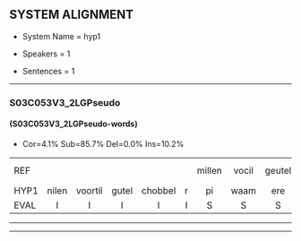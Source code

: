 
## SYSTEM ALIGNMENT

- System Name = hyp1

- Speakers = 1

- Sentences = 1

---

### S03C053V3_2LGPseudo

#### (S03C053V3_2LGPseudo-words)

- Cor=4.1%	Sub=85.7%	Del=0.0%	Ins=10.2%

|  |  |  |  |  |  |  |  |  |  |  |  |  |  |  |  |  |  |  |  |  |  |  |  |  |  |  |  |  |  |  |  |  |  |  |  |  |  |  |  |  |  |  |  |  |  |  |  |  |  |
|:--- |:---:|:---:|:---:|:---:|:---:|:---:|:---:|:---:|:---:|:---:|:---:|:---:|:---:|:---:|:---:|:---:|:---:|:---:|:---:|:---:|:---:|:---:|:---:|:---:|:---:|:---:|:---:|:---:|:---:|:---:|:---:|:---:|:---:|:---:|:---:|:---:|:---:|:---:|:---:|:---:|:---:|:---:|:---:|:---:|:---:|:---:|:---:|:---:|:---:|
| REF |  |  |  |  |  | millen | vocil | geutel | sjobel | ierpieuw | walaan | erke | haweel | saarweng | gevicht | eemde | bepoud | orstalk | veten*(vetten) | gefouw | vurpaand | nizung | fiewon | kneurem | vawaai | strellen*(strelen) | zwieten | foetbans | oonste | * | muider | grijnken | schielstaug | prilsood | vloender | milste | veurder | kloeien | ulen | * | orponk | schodig | * | ijpo | menuur | spreikje | hiffreeuw | wooien | * |
| HYP1 | nilen | voortil | gutel | chobbel | r | pi | waam | ere | hanweel | sarwin | gevind | inde | dev | palk | ortalk | vitten | gefal | vuurpand | nazin | tion | kneuren | aay | trelen | pieten | voete | baans | onste | mun | neder | grenke | schielstouw | prilsout | vunder | mil | ste | veur | dr | kloeien | ulen | erorponk | sgodin | dih | eppel | me | neuf | ssprekje | hifferink | wooi | wi |
| EVAL | I | I | I | I | I | S | S | S | S | S | S | S | S | S | S | S | S | S | S | S | S | S | S | S | S | S | S | S | S | S | S | S | S | S | S | S | S |  |  | S | S | S | S | S | S | S | S | S | S |
---

---
